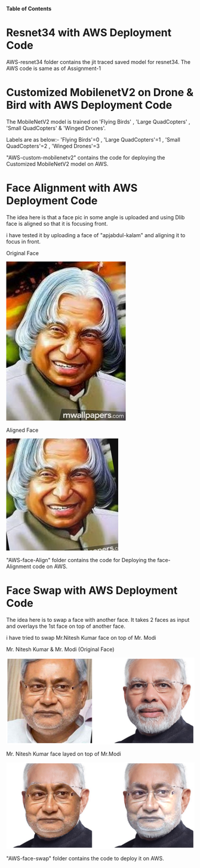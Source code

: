
**Table of Contents**



# Resnet34 with AWS Deployment Code

AWS-resnet34 folder contains the jit traced saved model for resnet34.
The AWS code is same as of Assignment-1

# Customized MobilenetV2 on Drone & Bird with AWS Deployment Code

The MobileNetV2 model is trained on 'Flying Birds' , 'Large QuadCopters' , 'Small QuadCopters' & 'Winged Drones'.

Labels are as below:-
'Flying Birds'=0 , 'Large QuadCopters'=1 , 'Small QuadCopters'=2 , 'Winged Drones'=3


"AWS-custom-mobilenetv2" contains the code for deploying the Customized MobileNetV2 model on AWS.

# Face Alignment with AWS Deployment Code

The idea here is that a face pic in some angle is uploaded and using Dlib face is aligned so that it is focusing front.

i have tested it by uploading a face of "apjabdul-kalam"  and aligning it to focus in front.

Original Face

![alt text](https://github.com/Balmukund151/EVA4Phase2/blob/master/Assignment-3/AWS-face-Align/apjabdul-kalam.jpg)

Aligned Face

![alt text](https://github.com/Balmukund151/EVA4Phase2/blob/master/Assignment-3/AWS-face-Align/apjabdul-kalam-Aligned.jpg)

"AWS-face-Align" folder contains the code for Deploying the face-Alignment code on AWS.

# Face Swap with AWS Deployment Code

The idea here is to swap a face with another face.
It takes 2 faces as input and overlays the 1st face on top of another face.

i have tried to swap Mr.Nitesh Kumar face on top of Mr. Modi

Mr. Nitesh Kumar & Mr. Modi (Original Face)

![alt text](https://github.com/Balmukund151/EVA4Phase2/blob/master/Assignment-3/AWS-face-swap/nitish-kumar-and-Modi.jpg)


Mr. Nitesh Kumar face layed on top of Mr.Modi

![alt text](https://github.com/Balmukund151/EVA4Phase2/blob/master/Assignment-3/AWS-face-swap/nitish-kumar-on-Modi.jpg)

"AWS-face-swap" folder contains the code to deploy it on AWS.

